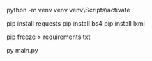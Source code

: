 python -m venv venv
venv\Scripts\activate


pip install requests
pip install bs4
pip install lxml


pip freeze > requirements.txt

<!-- for running the code  -->

py main.py
